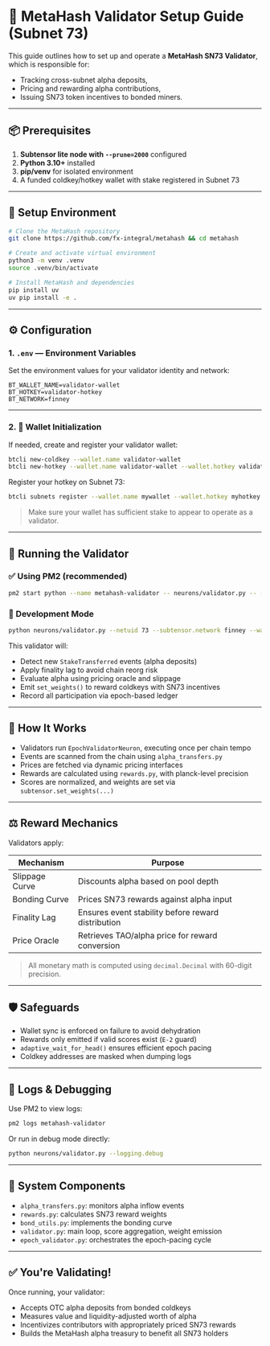 # 🧪 MetaHash Validator Setup Guide (Subnet 73)

This guide outlines how to set up and operate a **MetaHash SN73 Validator**, which is responsible for:
- Tracking cross-subnet alpha deposits,
- Pricing and rewarding alpha contributions,
- Issuing SN73 token incentives to bonded miners.

---

## 📦 Prerequisites
1. **Subtensor lite node with `--prune=2000`** configured
2. **Python 3.10+** installed
3. **pip/venv** for isolated environment
4. A funded coldkey/hotkey wallet with stake registered in Subnet 73

---

## 🧪 Setup Environment

```bash
# Clone the MetaHash repository
git clone https://github.com/fx-integral/metahash && cd metahash

# Create and activate virtual environment
python3 -m venv .venv
source .venv/bin/activate

# Install MetaHash and dependencies
pip install uv
uv pip install -e .
```

---

## ⚙️ Configuration

### 1. `.env` — Environment Variables

Set the environment values for your validator identity and network:

```dotenv
BT_WALLET_NAME=validator-wallet
BT_HOTKEY=validator-hotkey
BT_NETWORK=finney
```

---

### 2. 🧊 Wallet Initialization

If needed, create and register your validator wallet:

```bash
btcli new-coldkey --wallet.name validator-wallet
btcli new-hotkey --wallet.name validator-wallet --wallet.hotkey validator-hotkey
```

Register your hotkey on Subnet 73:

```bash
btcli subnets register --wallet.name mywallet --wallet.hotkey myhotkey --netuid 73
```

> Make sure your wallet has sufficient stake to appear to operate as a validator.

---

## 🚀 Running the Validator

### ✅ Using PM2 (recommended)

```bash
pm2 start python --name metahash-validator -- neurons/validator.py -- --netuid 73 --subtensor.network finney --wallet.name validator-wallet --wallet.hotkey validator-hotkey --axon.port 8080 --logging.debug
```

### 🔁 Development Mode

```bash
python neurons/validator.py --netuid 73 --subtensor.network finney --wallet.name validator-wallet --wallet.hotkey validator-hotkey --axon.port 8080 --logging.debug
```

This validator will:
- Detect new `StakeTransferred` events (alpha deposits)
- Apply finality lag to avoid chain reorg risk
- Evaluate alpha using pricing oracle and slippage
- Emit `set_weights()` to reward coldkeys with SN73 incentives
- Record all participation via epoch-based ledger

---

## 🧠 How It Works

- Validators run `EpochValidatorNeuron`, executing once per chain tempo
- Events are scanned from the chain using `alpha_transfers.py`
- Prices are fetched via dynamic pricing interfaces
- Rewards are calculated using `rewards.py`, with planck-level precision
- Scores are normalized, and weights are set via `subtensor.set_weights(...)`

---

## ⚖️ Reward Mechanics

Validators apply:

| Mechanism        | Purpose                                             |
|------------------|-----------------------------------------------------|
| Slippage Curve   | Discounts alpha based on pool depth                |
| Bonding Curve    | Prices SN73 rewards against alpha input            |
| Finality Lag     | Ensures event stability before reward distribution |
| Price Oracle     | Retrieves TAO/alpha price for reward conversion    |

> All monetary math is computed using `decimal.Decimal` with 60-digit precision.

---

## 🛡️ Safeguards

- Wallet sync is enforced on failure to avoid dehydration
- Rewards only emitted if valid scores exist (`E-2` guard)
- `adaptive_wait_for_head()` ensures efficient epoch pacing
- Coldkey addresses are masked when dumping logs

---

## 📓 Logs & Debugging

Use PM2 to view logs:

```bash
pm2 logs metahash-validator
```

Or run in debug mode directly:

```bash
python neurons/validator.py --logging.debug
```

---

## 🧩 System Components

- `alpha_transfers.py`: monitors alpha inflow events
- `rewards.py`: calculates SN73 reward weights
- `bond_utils.py`: implements the bonding curve
- `validator.py`: main loop, score aggregation, weight emission
- `epoch_validator.py`: orchestrates the epoch-pacing cycle

---

## ✅ You're Validating!

Once running, your validator:
- Accepts OTC alpha deposits from bonded coldkeys
- Measures value and liquidity-adjusted worth of alpha
- Incentivizes contributors with appropriately priced SN73 rewards
- Builds the MetaHash alpha treasury to benefit all SN73 holders

